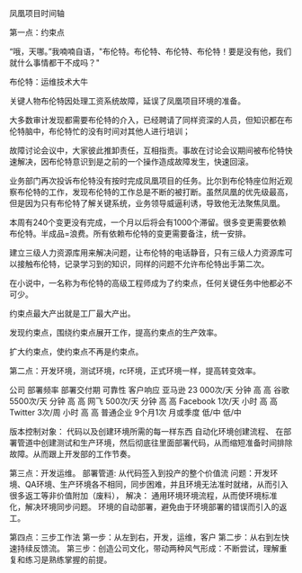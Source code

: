 凤凰项目时间轴



第一点：约束点

“哦，天哪。”我喃喃自语，"布伦特。布伦特、布伦特、布伦特！要是没有他，我们就什么事情都干不成吗？"

布伦特：运维技术大牛

关键人物布伦特因处理工资系统故障，延误了凤凰项目环境的准备。

大多数审计发现都需要布伦特的介入，已经聘请了同样资深的人员，但知识都在布伦特脑中，布伦特忙的没有时间对其他人进行培训；

故障讨论会议中，大家彼此推卸责任，互相指责。事故在讨论会议期间被布伦特快速解决，因布伦特意识到是之前的一个操作造成故障发生，快速回滚。

业务部门再次投诉布伦特没有按时完成凤凰项目的任务。比尔到布伦特座位附近观察布伦特的工作，发现布伦特的工作总是不断的被打断。虽然凤凰的优先级最高，但是因为只有布伦特了解关键系统，业务领导威逼利诱，导致他无法聚焦凤凰。

本周有240个变更没有完成，一个月以后将会有1000个滞留。很多变更需要依赖布伦特。半成品=浪费。所有依赖布伦特的变更需要备注，统一安排。

建立三级人力资源库用来解决问题，让布伦特的电话静音，只有三级人力资源库可以接触布伦特，记录学习到的知识，同样的问题不允许布伦特出手第二次。

在小说中，一名称为布伦特的高级工程师成为了约束点，任何关键任务中他都必不可少。

约束点最大产出就是工厂最大产出。

发现约束点，围绕约束点展开工作，提高约束点的生产效率。

扩大约束点，使约束点不再是约束点。


第二点：开发环境，测试环境，rc环境，正式环境一样，提高转变效率。

公司	部署频率	部署交付期	可靠性	客户响应
亚马逊	23 000次/天	分钟	高	高
谷歌	5500次/天	分钟	高	高
网飞	500次/天	分钟	高	高
Facebook	1次/天	小时	高	高
Twitter	3次/周	小时	高	高
普通企业	9个月1次	月或季度	低/中	低/中

版本控制对象： 代码以及创建环境所需的每一样东西
 自动化环境创建流程、
 在部署管道中创建测试和生产环境，然后彻底往里面部署代码，从而缩短准备时间排除故障。从而跟上开发部的工作节奏。

第三点：开发运维。
部署管道: 从代码签入到投产的整个价值流
问题：开发环境、QA环境、生产环境各不相同，同步困难，并且环境无法准时就绪，从而引入很多返工等非价值附加（废料），
解决：
通用环境环境流程，从而使环境标准化，解决环境同步问题。
环境的自动部署，避免由于环境部署的错误而引入的返工。

第四点：三步工作法
	第一步：从左到右，开发，运维，客户
	第二步：从右到左快速持续反馈流。
	第三步：创造公司文化，带动两种风气形成：不断尝试，理解重复和练习是熟练掌握的前提。
